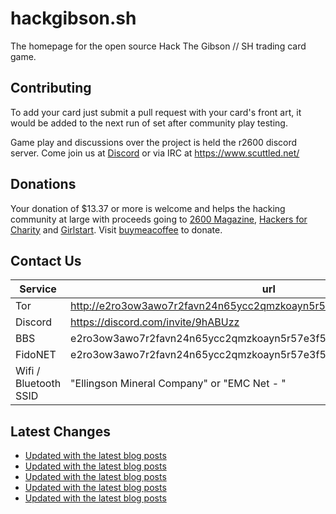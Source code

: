 # hackgibson.sh
The homepage for the open source Hack The Gibson // SH trading card game.


## Contributing

To add your card just submit a pull request with your card's front art, it would be added to the next run of set after community play testing.

Game play and discussions over the project is held the r2600 discord server. Come join us at [Discord](https://discord.com/invite/9hABUzz) or via IRC at https://www.scuttled.net/


## Donations

Your donation of $13.37 or more is welcome and helps the hacking community at large with proceeds going to [2600 Magazine](https://2600.com/), [Hackers for Charity](https://hackersforcharity.org) and [Girlstart](https://girlstart.org).  Visit [buymeacoffee](https://www.buymeacoffee.com/hackgibson.sh) to donate.


## Contact Us

Service | url
-|-
Tor | http://e2ro3ow3awo7r2favn24n65ycc2qmzkoayn5r57e3f56nvjwdcgg32ad.onion
Discord | https://discord.com/invite/9hABUzz
BBS | e2ro3ow3awo7r2favn24n65ycc2qmzkoayn5r57e3f56nvjwdcgg32ad.onion:23
FidoNET | e2ro3ow3awo7r2favn24n65ycc2qmzkoayn5r57e3f56nvjwdcgg32ad.onion:24554
Wifi / Bluetooth SSID | "Ellingson Mineral Company" or "EMC Net - <fidonet address>"

## Latest Changes
<!-- BLOG-POST-LIST:START -->
- [Updated with the latest blog posts](https://github.com/DFW2600/hackgibson.sh/commit/7b0434334bcd73c4ac0fa1e8baf6b5804cc78cfe)
- [Updated with the latest blog posts](https://github.com/DFW2600/hackgibson.sh/commit/97fe84a087c16e51e3e103a5f0faa057dc75b004)
- [Updated with the latest blog posts](https://github.com/DFW2600/hackgibson.sh/commit/56a3ba9e5048e6d836d8c2a3b669d82bd3e3596a)
- [Updated with the latest blog posts](https://github.com/DFW2600/hackgibson.sh/commit/bd29eb4745b8565ae088d6df4cf730df2fb0e9c9)
- [Updated with the latest blog posts](https://github.com/DFW2600/hackgibson.sh/commit/8fe8949f3cc1f190334e4d6f8edb365c2f855d53)
<!-- BLOG-POST-LIST:END -->
